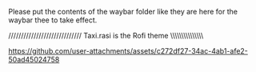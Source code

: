 Please put the contents of the waybar folder like they are here for the waybar thee to take effect.

/////////////////////////////
Taxi.rasi is the Rofi theme
\\\\\\\\\\\\\\\\\\\\\\\\\\\\\




https://github.com/user-attachments/assets/c272df27-34ac-4ab1-afe2-50ad45024758

